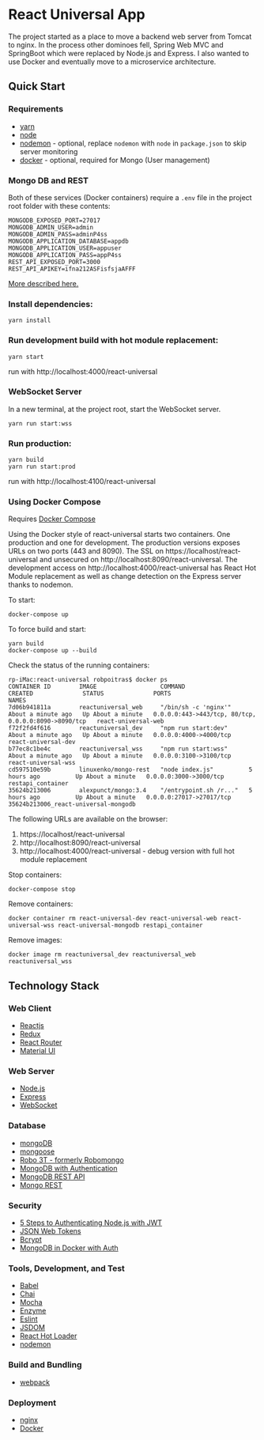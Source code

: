 # React Universal App

The project started as a place to move a backend web server from Tomcat to nginx.
In the process other dominoes fell, Spring Web MVC and SpringBoot which were replaced
by Node.js and Express. I also wanted to use Docker and eventually move to a
microservice architecture.

## Quick Start

### Requirements
* [yarn](https://yarnpkg.com/en/)
* [node](https://nodejs.org/en/)
* [nodemon](https://nodemon.io/) - optional, replace `nodemon` with `node` in `package.json` to skip server monitoring
* [docker](https://www.docker.com/) - optional, required for Mongo (User management)

### Mongo DB and REST
Both of these services (Docker containers) require a `.env` file in the project root folder with these contents:
```
MONGODB_EXPOSED_PORT=27017
MONGODB_ADMIN_USER=admin
MONGODB_ADMIN_PASS=adminP4ss
MONGODB_APPLICATION_DATABASE=appdb
MONGODB_APPLICATION_USER=appuser
MONGODB_APPLICATION_PASS=appP4ss
REST_API_EXPOSED_PORT=3000
REST_API_APIKEY=ifna212ASFisfsjaAFFF
```
[More described here.](http://blog.bejanalex.com/2017/03/mongodb-rest-api-interface-in-docker/)

### Install dependencies:
```
yarn install
```

### Run development build with hot module replacement:
```
yarn start
```
run with http://localhost:4000/react-universal

### WebSocket Server
In a new terminal, at the project root, start the WebSocket server.
```
yarn run start:wss
```

### Run production:
```
yarn build
yarn run start:prod
```
run with http://localhost:4100/react-universal

### Using Docker Compose
Requires [Docker Compose](https://docs.docker.com/compose/)

Using the Docker style of react-universal starts two containers. One production and
one for development. The production versions exposes URLs on two ports (443 and 8090).
The SSL on https://localhost/react-universal and unsecured on http://localhost:8090/react-universal.
The development access on http://localhost:4000/react-universal has React Hot Module replacement
as well as change detection on the Express server thanks to nodemon.

To start:
```
docker-compose up
```

To force build and start:
```
yarn build
docker-compose up --build
```

Check the status of the running containers:
```
rp-iMac:react-universal robpoitras$ docker ps
CONTAINER ID        IMAGE                  COMMAND                  CREATED              STATUS              PORTS                                                  NAMES
7d06b941811a        reactuniversal_web     "/bin/sh -c 'nginx'"     About a minute ago   Up About a minute   0.0.0.0:443->443/tcp, 80/tcp, 0.0.0.0:8090->8090/tcp   react-universal-web
f72f2fd4f616        reactuniversal_dev     "npm run start:dev"      About a minute ago   Up About a minute   0.0.0.0:4000->4000/tcp                                 react-universal-dev
b77ec8c1be4c        reactuniversal_wss     "npm run start:wss"      About a minute ago   Up About a minute   0.0.0.0:3100->3100/tcp                                 react-universal-wss
cd597510e59b        linuxenko/mongo-rest   "node index.js"          5 hours ago          Up About a minute   0.0.0.0:3000->3000/tcp                                 restapi_container
35624b213006        alexpunct/mongo:3.4    "/entrypoint.sh /r..."   5 hours ago          Up About a minute   0.0.0.0:27017->27017/tcp                               35624b213006_react-universal-mongodb
```

The following URLs are available on the browser:

1.  https://localhost/react-universal
1.  http://localhost:8090/react-universal
1.  http://localhost:4000/react-universal - debug version with full hot module replacement

Stop containers:
```
docker-compose stop
```

Remove containers:
```
docker container rm react-universal-dev react-universal-web react-universal-wss react-universal-mongodb restapi_container
```

Remove images:
```
docker image rm reactuniversal_dev reactuniversal_web reactuniversal_wss
```
## Technology Stack

### Web Client

* [Reactjs](https://facebook.github.io/react/)
* [Redux](http://redux.js.org/)
* [React Router](https://reacttraining.com/react-router/)
* [Material UI](http://www.material-ui.com/#/)

### Web Server

* [Node.js](https://nodejs.org/en/)
* [Express](https://expressjs.com/)
* [WebSocket](https://github.com/websockets/ws)

### Database

* [mongoDB](https://www.mongodb.com/)
* [mongoose](http://mongoosejs.com/)
* [Robo 3T - formerly Robomongo](https://robomongo.org/)
* [MongoDB with Authentication](http://blog.bejanalex.com/2017/03/running-mongodb-in-a-docker-container-with-authentication/)
* [MongoDB REST API](http://blog.bejanalex.com/2017/03/mongodb-rest-api-interface-in-docker/)
* [Mongo REST](https://hub.docker.com/r/linuxenko/mongo-rest/)

### Security

* [5 Steps to Authenticating Node.js with JWT](https://www.codementor.io/olatundegaruba/5-steps-to-authenticating-node-js-with-jwt-7ahb5dmyr)
* [JSON Web Tokens](https://github.com/auth0/node-jsonwebtoken)
* [Bcrypt](https://github.com/kelektiv/node.bcrypt.js)
* [MongoDB in Docker with Auth](http://blog.bejanalex.com/2017/03/running-mongodb-in-a-docker-container-with-authentication/)

### Tools, Development, and Test

* [Babel](https://babeljs.io/)
* [Chai](http://chaijs.com/)
* [Mocha](https://mochajs.org/)
* [Enzyme](http://airbnb.io/enzyme/index.html)
* [Eslint](https://eslint.org/)
* [JSDOM](https://github.com/tmpvar/jsdom)
* [React Hot Loader](http://gaearon.github.io/react-hot-loader/)
* [nodemon](https://nodemon.io/)

### Build and Bundling

* [webpack](https://webpack.js.org/)

### Deployment

* [nginx](https://www.nginx.com/resources/wiki/community/)
* [Docker](https://www.docker.com/community-edition)
